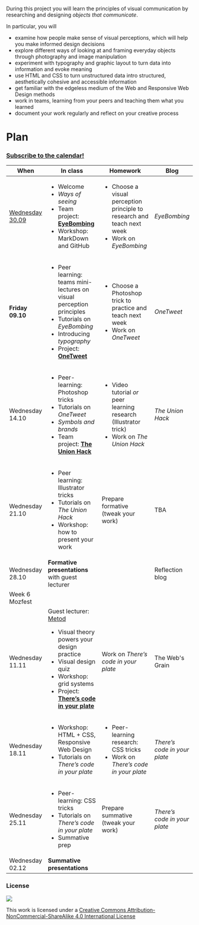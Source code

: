 <!--# Web Design principles-->

During this project you will learn the principles of visual communication by researching and designing *objects that communicate*. 

In particular, you will

* examine how people make sense of visual perceptions, which will help you make informed design decisions
* explore different ways of looking at and framing everyday objects through photography and image manipulation
* experiment with typography and graphic layout to turn data into information and evoke meaning
* use HTML and CSS to turn unstructured data intro structured,  aesthetically cohesive and accessible information
* get familiar with the edgeless medium of the Web and Responsive Web Design methods
* work in teams, learning from your peers and teaching them what you learned
* document your work regularly and reflect on your creative process


# Plan

### [Subscribe to the calendar!](https://www.google.com/calendar/ical/rave.ac.uk_agop0ff7kdgdc289jdrl5021gs%40group.calendar.google.com/public/basic.ics)

When | In class | Homework | Blog 
---- | -------- | -------- | ----
[Wednesday<br>30.09](sessions/01)| <ul><li>Welcome <li>*Ways of seeing* <li>Team project: [**EyeBombing**](#eyebombing) <li>Workshop: MarkDown and GitHub  | <ul><li>Choose a visual perception principle to research and teach next week <li>Work on *EyeBombing* | *EyeBombing*
**Friday<br>09.10**| <ul><li>Peer learning: teams mini-lectures on visual perception principles <li>Tutorials on *EyeBombing* <li> Introducing *typography* <li>Project: [**OneTweet**](#onetweet) | <ul><li>Choose a Photoshop trick to practice and teach next week <li>Work on *OneTweet* | *OneTweet*
Wednesday<br>14.10| <ul><li>Peer-learning: Photoshop tricks  <li>Tutorials on *OneTweet* <li>*Symbols and brands* <li>Team project: [**The Union Hack**](#the-union-hack)  | <ul><li>Video tutorial *or* peer learning research (Illustrator trick) <li>Work on *The Union Hack* | *The Union Hack*
Wednesday<br>21.10| <ul><li>Peer learning: Illustrator tricks <li>Tutorials on *The Union Hack* <li>Workshop: how to present your work | Prepare formative (tweak your work) | TBA
Wednesday<br>28.10| **Formative presentations** with guest lecturer |  | Reflection blog
Week 6<br>Mozfest|
Wednesday<br>11.11| Guest lecturer: [Metod](https://twitter.com/metodb) <ul><li>Visual theory powers your design practice <li>Visual design quiz <li>Workshop: grid systems  <li>Project: [**There’s code in your plate**](#theres-code-in-your-plate) | Work on *There’s code in your plate* | The Web's Grain
Wednesday<br>18.11| <ul><li>Workshop: HTML + CSS, Responsive Web Design <li>Tutorials on *There’s code in your plate* |  <ul><li>Peer-learning research: CSS tricks <li>Work on *There’s code in your plate* | *There’s code in your plate*
Wednesday<br>25.11| <ul><li>Peer-learning: CSS tricks <li>Tutorials on *There’s code in your plate* <li> Summative prep | Prepare summative (tweak your work) | *There’s code in your plate*
Wednesday<br>02.12| **Summative presentations**




### License

[![](https://i.creativecommons.org/l/by-nc-sa/4.0/88x31.png)](http://creativecommons.org/licenses/by-nc-sa/4.0)

This work is licensed under a [Creative Commons Attribution-NonCommercial-ShareAlike 4.0 International License ](http://creativecommons.org/licenses/by-nc-sa/4.0)


